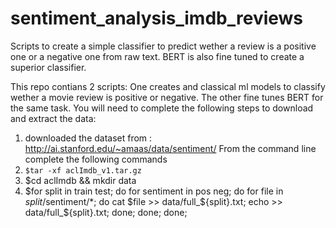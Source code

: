 # sentiment_analysis_imdb_reviews
Scripts to create a simple classifier to predict wether a review is a positive one or a negative one from raw text. BERT is also fine tuned to create a superior classifier.

This repo contians 2 scripts:
One creates and classical ml models to classify wether a movie review is positive or negative. The other fine tunes BERT for the same task. You will need to complete the following steps to download and extract the data:
1) downloaded the dataset from : http://ai.stanford.edu/~amaas/data/sentiment/
From the command line complete the following commands
2) `$tar -xf aclImdb_v1.tar.gz`
3) $cd aclImdb && mkdir data
4) $for split in train test; do for sentiment in pos neg; do for file in $split/$sentiment/*; do cat $file >> data/full_${split}.txt; echo >> data/full_${split}.txt; done; done; done;
